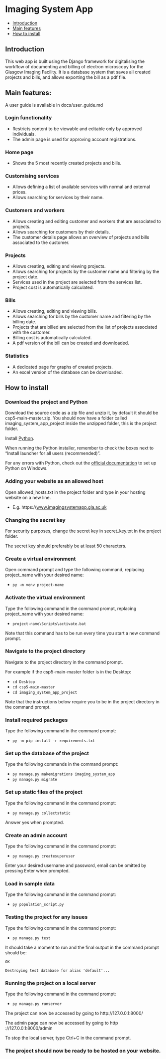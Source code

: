# Imaging System App

* [Introduction](#introduction)
* [Main features](#main-features)
* [How to install](#how-to-install)


## Introduction

This web app is built using the Django framework for digitalising the workflow of documenting and billing of electron microscopy for the Glasgow Imaging Facility. It is a database system that saves all created projects and bills, and allows exporting the bill as a pdf file.


## Main features:

A user guide is available in docs/user_guide.md

### Login functionality
- Restricts content to be viewable and editable only by approved individuals.
- The admin page is used for approving account registrations.

### Home page
- Shows the 5 most recently created projects and bills.

### Customising services
- Allows defining a list of available services with normal and external prices.
- Allows searching for services by their name.

### Customers and workers
- Allows creating and editing customer and workers that are associated to projects.
- Allows searching for customers by their details.
- The customer details page allows an overview of projects and bills associated to the customer.

### Projects
- Allows creating, editing and viewing projects.
- Allows searching for projects by the customer name and filtering by the project date.
- Services used in the project are selected from the services list.
- Project cost is automatically calculated.

### Bills
- Allows creating, editing and viewing bills.
- Allows searching for bills by the customer name and filtering by the billing date.
- Projects that are billed are selected from the list of projects associated with the customer.
- Billing cost is automatically calculated.
- A pdf version of the bill can be created and downloaded.

### Statistics
- A dedicated page for graphs of created projects.
- An excel version of the database can be downloaded.


## How to install

### **Download the project and Python**

Download the source code as a zip file and unzip it, by default it should be csp5-main-master.zip. You should now have a folder called imaging_system_app_project inside the unzipped folder, this is the project folder.

Install [Python](https://www.python.org/downloads/release/python-3910/).

When running the Python installer, remember to check the boxes next to “Install launcher for all users (recommended)”.

For any errors with Python, check out the [official documentation](https://docs.python.org/3/using/windows.html) to set up Python on Windows.


### **Adding your website as an allowed host**

Open allowed_hosts.txt in the project folder and type in your hosting website on a new line.
- E.g. https​://www.imagingsystemapp.gla.ac.uk


### **Changing the secret key**

For security purposes, change the secret key in secret_key.txt in the project folder.

The secret key should preferably be at least 50 characters.


### **Create a virtual environment**

Open command prompt and type the following command, replacing project_name with your desired name:
- `py -m venv project-name`


### **Activate the virtual environment**

Type the following command in the command prompt, replacing project_name with your desired name:
- `project-name\Scripts\activate.bat`

Note that this command has to be run every time you start a new command prompt.


### **Navigate to the project directory**

Navigate to the project directory in the command prompt.

For example if the csp5-main-master folder is in the Desktop:
- `cd Desktop`
- `cd csp5-main-master`
- `cd imaging_system_app_project`

Note that the instructions below require you to be in the project directory in the command prompt.


### **Install required packages**

Type the following command in the command prompt:

- `py -m pip install -r requirements.txt`


### **Set up the database of the project**

Type the following commands in the command prompt:
- `py manage.py makemigrations imaging_system_app`
- `py manage.py migrate`


### **Set up static files of the project**

Type the following command in the command prompt:
- `py manage.py collectstatic`

Answer yes when prompted.

### **Create an admin account**

Type the following command in the command prompt:
- `py manage.py createsuperuser`

Enter your desired username and password, email can be omitted by pressing Enter when prompted.


### **Load in sample data**

Type the following command in the command prompt:
- `py population_script.py`


### **Testing the project for any issues**

Type the following command in the command prompt:
- `py manage.py test`

It should take a moment to run and the final output in the command prompt should be:

```
OK

Destroying test database for alias 'default'...
```


### **Running the project on a local server**

Type the following command in the command prompt:
- `py manage.py runserver`

The project can now be accessed by going to http​://127.0.0.1:8000/ 

The admin page can now be accessed by going to http​://127.0.0.1:8000/admin 

To stop the local server, type Ctrl+C in the command prompt.


### **The project should now be ready to be hosted on your website.**
